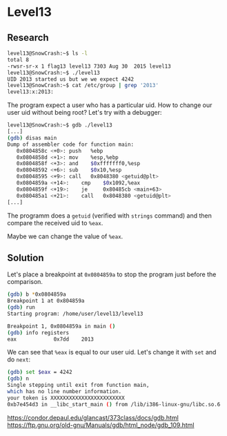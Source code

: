 # Level13

## Research

```bash
level13@SnowCrash:~$ ls -l
total 8
-rwsr-sr-x 1 flag13 level13 7303 Aug 30  2015 level13
level13@SnowCrash:~$ ./level13
UID 2013 started us but we we expect 4242
level13@SnowCrash:~$ cat /etc/group | grep '2013'
level13:x:2013:
```
The program expect a user who has a particular uid. How to change our user uid without being root?
Let's try with a debugger:

```bash
level13@SnowCrash:~$ gdb ./level13
[...]
(gdb) disas main
Dump of assembler code for function main:
   0x0804858c <+0>:	push   %ebp
   0x0804858d <+1>:	mov    %esp,%ebp
   0x0804858f <+3>:	and    $0xfffffff0,%esp
   0x08048592 <+6>:	sub    $0x10,%esp
   0x08048595 <+9>:	call   0x8048380 <getuid@plt>
   0x0804859a <+14>:	cmp    $0x1092,%eax
   0x0804859f <+19>:	je     0x80485cb <main+63>
   0x080485a1 <+21>:	call   0x8048380 <getuid@plt>
[...]
```
The programm does a `getuid` (verified with `strings` command) and then compare the received uid to `%eax`.

Maybe we can change the value of `%eax`. 

## Solution

Let's place a breakpoint at `0x0804859a` to stop the program just before the comparison.
```bash
(gdb) b *0x0804859a
Breakpoint 1 at 0x804859a
(gdb) run
Starting program: /home/user/level13/level13

Breakpoint 1, 0x0804859a in main ()
(gdb) info registers
eax            0x7dd	2013
```
We can see that `%eax` is equal to our user uid. Let's change it with `set` and do `next`:

```bash
(gdb) set $eax = 4242
(gdb) n
Single stepping until exit from function main,
which has no line number information.
your token is XXXXXXXXXXXXXXXXXXXXXXXX
0xb7e454d3 in __libc_start_main () from /lib/i386-linux-gnu/libc.so.6
```
 
 https://condor.depaul.edu/glancast/373class/docs/gdb.html </br>
https://ftp.gnu.org/old-gnu/Manuals/gdb/html_node/gdb_109.html
